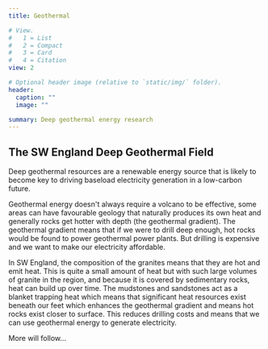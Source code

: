 ```yaml
---
title: Geothermal

# View.
#   1 = List
#   2 = Compact
#   3 = Card
#   4 = Citation
view: 2

# Optional header image (relative to `static/img/` folder).
header:
  caption: ""
  image: ""

summary: Deep geothermal energy research
---
```

## The SW England Deep Geothermal Field
Deep geothermal resources are a renewable energy source that is likely to become key to driving baseload electricity generation in a low-carbon future.

Geothermal energy doesn't always require a volcano to be effective, some areas can have favourable geology that naturally produces its own heat and generally rocks get hotter with depth (the geothermal gradient). The geothermal gradient means that if we were to drill deep enough, hot rocks would be found to power geothermal power plants. But drilling is expensive and we want to make our electricity affordable.

In SW England, the composition of the granites means that they are hot and emit heat. This is quite a small amount of heat but with such large volumes of granite in the region, and because it is covered by sedimentary rocks, heat can build up over time. The mudstones and sandstones act as a blanket trapping heat which means that significant heat resources exist beneath our feet which enhances the geothermal gradient and means hot rocks exist closer to surface. This reduces drilling costs and means that we can use geothermal energy to generate electricity.

More will follow...
